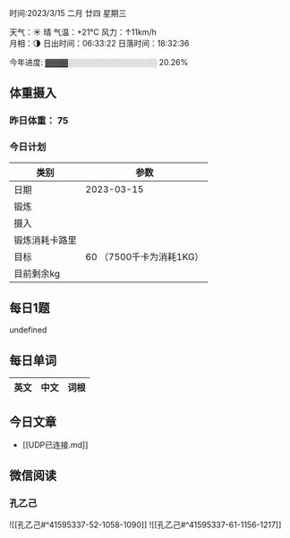 

时间:2023/3/15 二月 廿四 星期三

天气：☀️   晴 气温：+21°C 风力：↑11km/h  
月相：🌗 日出时间：06:33:22 日落时间：18:32:36

今年进度: ▓▓▓▓░░░░░░░░░░░░░░░░ 20.26%

## 体重摄入

### 昨日体重： 75
### 今日计划
| 类别           | 参数                    |
| -------------- | ----------------------- |
| 日期           | 2023-03-15               |
| 锻炼           |               |
| 摄入           |  |
| 锻炼消耗卡路里 | |
| 目标           | 60      （7500千卡为消耗1KG）                |
| 目前剩余kg               |                          |



## 每日1题

undefined

## 每日单词

| 英文       | 中文       |词根|
| ---------- | ---------- | ---|


## 今日文章

- [[UDP已连接.md]]

## 微信阅读

<!-- start of weread -->

### 孔乙己
![[孔乙己#^41595337-52-1058-1090]]
![[孔乙己#^41595337-61-1156-1217]]

<!-- end of weread -->
